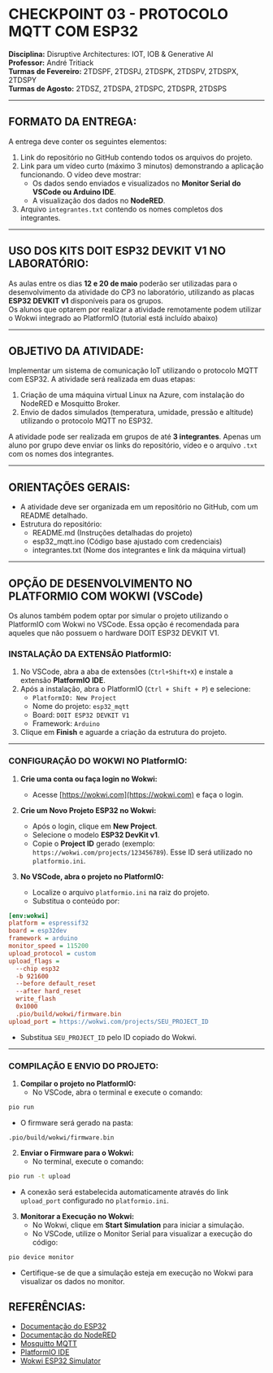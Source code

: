 # CHECKPOINT 03 - PROTOCOLO MQTT COM ESP32
**Disciplina:** Disruptive Architectures: IOT, IOB & Generative AI  
**Professor:** André Tritiack  
**Turmas de Fevereiro:** 2TDSPF, 2TDSPJ, 2TDSPK, 2TDSPV, 2TDSPX, 2TDSPY  
**Turmas de Agosto:** 2TDSZ, 2TDSPA, 2TDSPC, 2TDSPR, 2TDSPS  

---

## FORMATO DA ENTREGA:
A entrega deve conter os seguintes elementos:  
1. Link do repositório no GitHub contendo todos os arquivos do projeto.  
2. Link para um vídeo curto (máximo 3 minutos) demonstrando a aplicação funcionando. O vídeo deve mostrar:  
   - Os dados sendo enviados e visualizados no **Monitor Serial do VSCode ou Arduino IDE**.  
   - A visualização dos dados no **NodeRED**.  
3. Arquivo `integrantes.txt` contendo os nomes completos dos integrantes.  

---

## USO DOS KITS DOIT ESP32 DEVKIT V1 NO LABORATÓRIO:

As aulas entre os dias **12 e 20 de maio** poderão ser utilizadas para o desenvolvimento da atividade do CP3 no laboratório, utilizando as placas **ESP32 DEVKIT v1** disponíveis para os grupos.  
Os alunos que optarem por realizar a atividade remotamente podem utilizar o Wokwi integrado ao PlatformIO (tutorial está incluído abaixo)

---

## OBJETIVO DA ATIVIDADE:
Implementar um sistema de comunicação IoT utilizando o protocolo MQTT com ESP32. A atividade será realizada em duas etapas:  

1. Criação de uma máquina virtual Linux na Azure, com instalação do NodeRED e Mosquitto Broker.  
2. Envio de dados simulados (temperatura, umidade, pressão e altitude) utilizando o protocolo MQTT no ESP32.  

A atividade pode ser realizada em grupos de até **3 integrantes**. Apenas um aluno por grupo deve enviar os links do repositório, vídeo e o arquivo `.txt` com os nomes dos integrantes.

---

## ORIENTAÇÕES GERAIS:
- A atividade deve ser organizada em um repositório no GitHub, com um README detalhado.
- Estrutura do repositório:
  - README.md (Instruções detalhadas do projeto)
  - esp32_mqtt.ino (Código base ajustado com credenciais)
  - integrantes.txt (Nome dos integrantes e link da máquina virtual)

---

## OPÇÃO DE DESENVOLVIMENTO NO PLATFORMIO COM WOKWI (VSCode)

Os alunos também podem optar por simular o projeto utilizando o PlatformIO com Wokwi no VSCode. Essa opção é recomendada para aqueles que não possuem o hardware DOIT ESP32 DEVKIT V1.

### **INSTALAÇÃO DA EXTENSÃO PlatformIO:**

1. No VSCode, abra a aba de extensões (`Ctrl+Shift+X`) e instale a extensão **PlatformIO IDE**.
2. Após a instalação, abra o PlatformIO (`Ctrl + Shift + P`) e selecione:
   - `PlatformIO: New Project`
   - Nome do projeto: `esp32_mqtt`
   - Board: `DOIT ESP32 DEVKIT V1`
   - Framework: `Arduino`
3. Clique em **Finish** e aguarde a criação da estrutura do projeto.

---

### **CONFIGURAÇÃO DO WOKWI NO PlatformIO:**

1. **Crie uma conta ou faça login no Wokwi:**
   - Acesse [https://wokwi.com](https://wokwi.com) e faça o login.

2. **Crie um Novo Projeto ESP32 no Wokwi:**
   - Após o login, clique em **New Project**.
   - Selecione o modelo **ESP32 DevKit v1**.
   - Copie o **Project ID** gerado (exemplo: `https://wokwi.com/projects/123456789`). Esse ID será utilizado no `platformio.ini`.

3. **No VSCode, abra o projeto no PlatformIO:**
   - Localize o arquivo `platformio.ini` na raiz do projeto.
   - Substitua o conteúdo por:

```ini
[env:wokwi]
platform = espressif32
board = esp32dev
framework = arduino
monitor_speed = 115200
upload_protocol = custom
upload_flags =
  --chip esp32
  -b 921600
  --before default_reset
  --after hard_reset
  write_flash
  0x1000
  .pio/build/wokwi/firmware.bin
upload_port = https://wokwi.com/projects/SEU_PROJECT_ID
```

- Substitua `SEU_PROJECT_ID` pelo ID copiado do Wokwi.

---

### **COMPILAÇÃO E ENVIO DO PROJETO:**

1. **Compilar o projeto no PlatformIO:**
   - No VSCode, abra o terminal e execute o comando:

```bash
pio run
```

- O firmware será gerado na pasta:

```
.pio/build/wokwi/firmware.bin
```

2. **Enviar o Firmware para o Wokwi:**
   - No terminal, execute o comando:

```bash
pio run -t upload
```

- A conexão será estabelecida automaticamente através do link `upload_port` configurado no `platformio.ini`.

3. **Monitorar a Execução no Wokwi:**
   - No Wokwi, clique em **Start Simulation** para iniciar a simulação.
   - No VSCode, utilize o Monitor Serial para visualizar a execução do código:

```bash
pio device monitor
```

- Certifique-se de que a simulação esteja em execução no Wokwi para visualizar os dados no monitor.

## REFERÊNCIAS:
- [Documentação do ESP32](https://docs.espressif.com/projects/esp-idf/en/latest/esp32/)
- [Documentação do NodeRED](https://nodered.org/docs/)
- [Mosquitto MQTT](https://mosquitto.org/documentation/)
- [PlatformIO IDE](https://platformio.org/)
- [Wokwi ESP32 Simulator](https://wokwi.com/)
